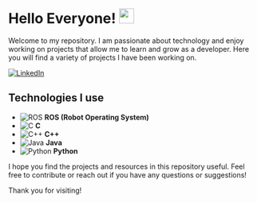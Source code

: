 # Hello Everyone! <img src="https://media.giphy.com/media/hvRJCLFzcasrR4ia7z/giphy.gif" width="30px">

Welcome to my repository. I am passionate about technology and enjoy working on projects that allow me to learn and grow as a developer. Here you will find a variety of projects I have been working on.

[![LinkedIn](https://img.shields.io/badge/LinkedIn-0077B5?style=for-the-badge&logo=linkedin&logoColor=white)](https://www.linkedin.com/in/francisco-jo-r)

## Technologies I use

- ![ROS](https://img.shields.io/badge/ROS-22314E?style=for-the-badge&logo=ros&logoColor=white) **ROS (Robot Operating System)**
- ![C](https://img.shields.io/badge/C-A8B9CC?style=for-the-badge&logo=c&logoColor=white) **C**
- ![C++](https://img.shields.io/badge/C++-00599C?style=for-the-badge&logo=c%2B%2B&logoColor=white) **C++**
- ![Java](https://img.shields.io/badge/Java-007396?style=for-the-badge&logo=java&logoColor=white) **Java**
- ![Python](https://img.shields.io/badge/Python-3776AB?style=for-the-badge&logo=python&logoColor=white) **Python**

I hope you find the projects and resources in this repository useful. Feel free to contribute or reach out if you have any questions or suggestions!

Thank you for visiting!

